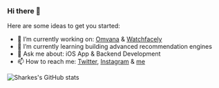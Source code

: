 ### Hi there 👋

Here are some ideas to get you started:

- 🔭 I’m currently working on: [Omvana](https://apps.apple.com/us/app/omvana-meditation-for-all/id595585396) & [Watchfacely](https://apps.apple.com/us/app/watchfacely/id1525049175)
- 🌱 I’m currently learning building advanced recommendation engines 
- 💬 Ask me about: iOS App & Backend Development
- 📫 How to reach me: [Twitter](https://twitter.com/sharke12), [Instagram](https://www.instagram.com/sharkes12/) & [me](monkensharkesm@gmail.com)

![Sharkes's GitHub stats](https://github-readme-stats.vercel.app/api?username=sharkesm&count_private=true&show_icons=true&theme=radical)

